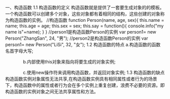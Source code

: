 一、构造函数
    1.1 构造函数的定义
	构造函数就是提供了一套要生成对象的的模板。一个构造函数可以创建多个对象，这些对象都有着相同的结构，这些创建的对象称为构造函数的实例。
    //构造函数
    function Person(name, age, sex){
        this.name = name;
        this.age = age;
        this.sex = sex;
        this.say = function(){
             console.info("my name is"+name);
        }
    }
	//person1是构造函数Person的实例
    var person1= new Person("ZhangSan", 24, "男");
	//person2是构造函数Person的实例
    var person1= new Person("LiSi", 32, "女");
	1.2 构造函数的特点
	    a.构造函数的函数名首字母大写;

　　　　b.内部使用this对象来指向将要生成的对象实例;

　　　　c.使用new操作符来调用构造函数，并返回对象实例;
    1.3 构造函数的缺点
	    构造函数实例对象属性无法共享,在构造函数实例具有相同属性或者行为的场景下，构造函数中的属性或者行为会在多个实例上重复创建，浪费不必要的资源。即构造函数的实例对象之间无法共享属性和方法。
		
		
